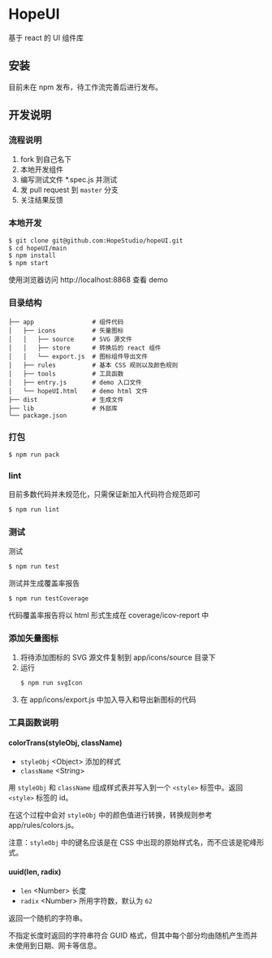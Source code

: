 # HopeUI
基于 react 的 UI 组件库

## 安装
目前未在 npm 发布，待工作流完善后进行发布。

## 开发说明

### 流程说明

1. fork 到自己名下
2. 本地开发组件
3. 编写测试文件 *.spec.js 并测试
4. 发 pull request 到 `master` 分支
5. 关注结果反馈

### 本地开发
```bash
$ git clone git@github.com:HopeStudio/hopeUI.git
$ cd hopeUI/main
$ npm install
$ npm start
```
使用浏览器访问 http://localhost:8868 查看 demo

### 目录结构
```
├── app                # 组件代码
│   ├── icons          # 矢量图标
│   │   ├── source     # SVG 源文件
│   │   ├── store      # 转换后的 react 组件
│   │   └── export.js  # 图标组件导出文件
│   ├── rules          # 基本 CSS 规则以及颜色规则
│   ├── tools          # 工具函数
│   ├── entry.js       # demo 入口文件
│   └── hopeUI.html    # demo html 文件
├── dist               # 生成文件
├── lib                # 外部库
└── package.json
```

### 打包
```bash
$ npm run pack
```

### lint
目前多数代码并未规范化，只需保证新加入代码符合规范即可
```bash
$ npm run lint
```

### 测试
测试
```bash
$ npm run test
```
测试并生成覆盖率报告
```bash
$ npm run testCoverage
```
代码覆盖率报告将以 html 形式生成在 coverage/icov-report 中

### 添加矢量图标

1. 将待添加图标的 SVG 源文件复制到 app/icons/source 目录下
2. 运行
   ```bash
   $ npm run svgIcon
   ```
3. 在 app/icons/export.js 中加入导入和导出新图标的代码

### 工具函数说明

#### colorTrans(styleObj, className)
- `styleObj` &lt;Object> 添加的样式
- `className` &lt;String>

用 `styleObj` 和 `className` 组成样式表并写入到一个 `<style>` 标签中。返回 `<style>` 标签的 id。

在这个过程中会对 `styleObj` 中的颜色值进行转换，转换规则参考 app/rules/colors.js。

注意：`styleObj` 中的键名应该是在 CSS 中出现的原始样式名，而不应该是驼峰形式。

#### uuid(len, radix)
- `len` &lt;Number> 长度
- `radix` &lt;Number> 所用字符数，默认为 `62`

返回一个随机的字符串。

不指定长度时返回的字符串符合 GUID 格式，但其中每个部分均由随机产生而并未使用到日期、网卡等信息。

